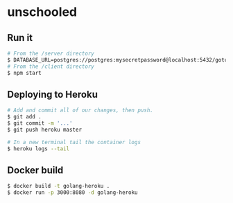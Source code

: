 # unschooled

## Run it

```bash
# From the /server directory
$ DATABASE_URL=postgres://postgres:mysecretpassword@localhost:5432/gotutorial?sslmode=disable go run main.go
# From the /client directory
$ npm start
```

## Deploying to Heroku

```bash
# Add and commit all of our changes, then push.
$ git add . 
$ git commit -m '...'
$ git push heroku master

# In a new terminal tail the container logs
$ heroku logs --tail
```
## Docker build

```bash
$ docker build -t golang-heroku .
$ docker run -p 3000:8080 -d golang-heroku
```


